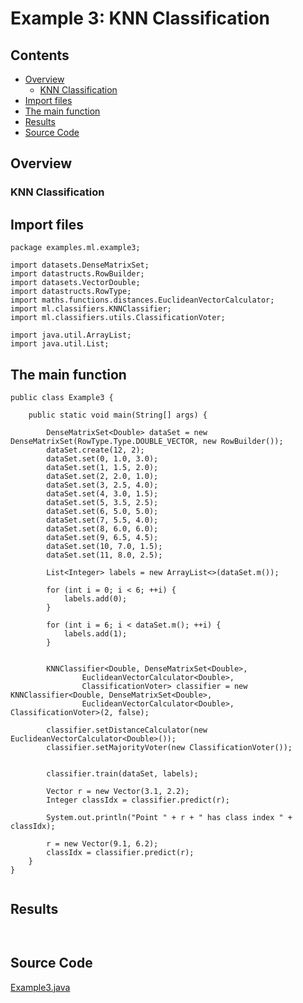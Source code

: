 # Example 3: KNN Classification

## Contents
* [Overview](#overview) 
    * [KNN Classification](#knn_classification)
* [Import files](#include_files)
* [The main function](#m_func)
* [Results](#results)
* [Source Code](#source_code)

## <a name="overview"></a> Overview



### <a name="knn_classification"></a> KNN Classification



## <a name="include_files"></a> Import files

```
package examples.ml.example3;

import datasets.DenseMatrixSet;
import datastructs.RowBuilder;
import datasets.VectorDouble;
import datastructs.RowType;
import maths.functions.distances.EuclideanVectorCalculator;
import ml.classifiers.KNNClassifier;
import ml.classifiers.utils.ClassificationVoter;

import java.util.ArrayList;
import java.util.List;

```

## <a name="m_func"></a> The main function

```
public class Example3 {

    public static void main(String[] args) {

        DenseMatrixSet<Double> dataSet = new DenseMatrixSet(RowType.Type.DOUBLE_VECTOR, new RowBuilder());
        dataSet.create(12, 2);
        dataSet.set(0, 1.0, 3.0);
        dataSet.set(1, 1.5, 2.0);
        dataSet.set(2, 2.0, 1.0);
        dataSet.set(3, 2.5, 4.0);
        dataSet.set(4, 3.0, 1.5);
        dataSet.set(5, 3.5, 2.5);
        dataSet.set(6, 5.0, 5.0);
        dataSet.set(7, 5.5, 4.0);
        dataSet.set(8, 6.0, 6.0);
        dataSet.set(9, 6.5, 4.5);
        dataSet.set(10, 7.0, 1.5);
        dataSet.set(11, 8.0, 2.5);

        List<Integer> labels = new ArrayList<>(dataSet.m());

        for (int i = 0; i < 6; ++i) {
            labels.add(0);
        }

        for (int i = 6; i < dataSet.m(); ++i) {
            labels.add(1);
        }


        KNNClassifier<Double, DenseMatrixSet<Double>,
                EuclideanVectorCalculator<Double>,
                ClassificationVoter> classifier = new KNNClassifier<Double, DenseMatrixSet<Double>,
                EuclideanVectorCalculator<Double>, ClassificationVoter>(2, false);

        classifier.setDistanceCalculator(new EuclideanVectorCalculator<Double>());
        classifier.setMajorityVoter(new ClassificationVoter());


        classifier.train(dataSet, labels);

        Vector r = new Vector(3.1, 2.2);
        Integer classIdx = classifier.predict(r);

        System.out.println("Point " + r + " has class index " + classIdx);

        r = new Vector(9.1, 6.2);
        classIdx = classifier.predict(r);
    }
}
    
```

## <a name="results"></a> Results

```


```

## <a name="source_code"></a> Source Code

<a href="Example3.java">Example3.java</a>